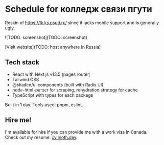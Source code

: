 # Schedule for колледж связи пгути 

Reskin of https://lk.ks.psuti.ru/ since it lacks mobile support and is generally ugly.

![TODO: screenshot](TODO: screenshot)

[Visit website](TODO: host anywhere in Russia)

## Tech stack

- React with Next.js v13.5 (pages router)
- Tailwind CSS
- @shadcn/ui components (built with Radix UI)
- node-html-parser for scraping, rehydration strategy for cache
- TypeScript with types for each package

Built in 1 day. Tools used: pnpm, eslint.

## Hire me!

I'm available for hire if you can provide me with a work visa in Canada. Check out my resume: [cv.hloth.dev](https://cv.hloth.dev).